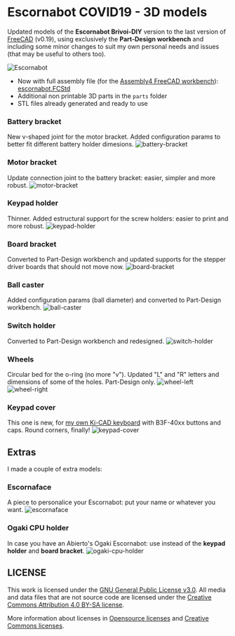# Escornabot COVID19 - 3D models

Updated models of the **Escornabot Brivoi-DIY** version to the last version of [FreeCAD](https://freecadweb.org) (v0.19), using exclusively the **Part-Design workbench** and including some minor changes to suit my own personal needs and issues (that may be useful to others too).

![Escornabot](escornabot_full.png)

* Now with full assembly file (for the [Assembly4 FreeCAD workbench](https://wiki.freecadweb.org/Assembly4_Workbench)): [escornabot.FCStd](escornabot.FCStd)
* Additional non printable 3D parts in the `parts` folder
* STL files already generated and ready to use

### Battery bracket
New v-shaped joint for the motor bracket. Added configuration params to better fit different battery holder dimesions.
![battery-bracket](battery-bracket.png)

### Motor bracket
Update connection joint to the battery bracket: easier, simpler and more robust.
![motor-bracket](motor-bracket.png)

### Keypad holder
Thinner. Added estructural support for the screw holders: easier to print and more robust.
![keypad-holder](keypad-holder.png)

### Board bracket
Converted to Part-Design workbench and updated supports for the stepper driver boards that should not move now.
![board-bracket](board-bracket.png)

### Ball caster
Added configuration params (ball diameter) and converted to Part-Design workbench.
![ball-caster](ball-caster.png)

### Switch holder
Converted to Part-Design workbench and redesigned.
![switch-holder](switch-holder.png)

### Wheels
Circular bed for the o-ring (no more "v"). Updated "L" and "R" letters and dimensions of some of the holes. Part-Design only.
![wheel-left](wheel-left.png)
![wheel-right](wheel-right.png)

### Keypad cover
This one is new, for [my own Ki-CAD keyboard](https://github.com/mgesteiro/escornakeypad) with B3F-40xx buttons and caps. Round corners, finally!
![keypad-cover](keypad-cover.png)


## Extras
I made a couple of extra models:

### Escornaface
A piece to personalice your Escornabot: put your name or whatever you want.
![escornaface](escornaface.png)

### Ogaki CPU holder
In case you have an Abierto's Ogaki Escornabot: use instead of the **keypad holder** and **board bracket**.
![ogaki-cpu-holder](ogaki-cpu-holder.png)



## LICENSE

This work is licensed under the [GNU General Public License v3.0](../LICENSE-GPLV30). All media and data files that are not source code are licensed under the [Creative Commons Attribution 4.0 BY-SA license](../LICENSE-CCBYSA40).

More information about licenses in [Opensource licenses](https://opensource.org/licenses/) and [Creative Commons licenses](https://creativecommons.org/licenses/).
